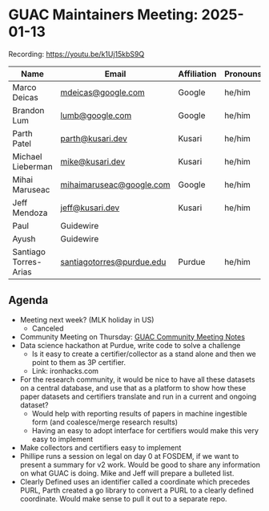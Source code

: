 # GUAC Maintainers Meeting: 2025-01-13

Recording: https://youtu.be/k1Uj15kbS9Q

| Name | Email | Affiliation | Pronouns
| ---- | ----- | ----------- | --------
| Marco Deicas | mdeicas@google.com | Google | he/him
| Brandon Lum | lumb@google.com | Google | he/him
| Parth Patel | parth@kusari.dev | Kusari | he/him
| Michael Lieberman | mike@kusari.dev | Kusari | he/him
| Mihai Maruseac | mihaimaruseac@google.com | Google | he/him
| Jeff Mendoza | jeff@kusari.dev | Kusari | he/him
| Paul | Guidewire
| Ayush | Guidewire
| Santiago Torres-Arias | santiagotorres@purdue.edu | Purdue | he/him

## Agenda

* Meeting next week? (MLK holiday in US)
    * Canceled
* Community Meeting on Thursday: [GUAC Community Meeting Notes](https://docs.google.com/document/d/1ImSlr_t3WNZ3zWqpmfqkw1mi6_nkv3enkQ7snWDomKA/edit?tab=t.0#heading=h.a89kkjlbgpca)
* Data science hackathon at Purdue, write code to solve a challenge
    * Is it easy to create a certifier/collector as a stand alone and then we point to them as 3P certifier.
    * Link: ironhacks.com 
* For the research community, it would be nice to have all these datasets on a central database, and use that as a platform to show how these paper datasets and certifiers translate and run in a current and ongoing dataset?
    * Would help with reporting results of papers in machine ingestible form (and coalesce/merge research results)
    * Having an easy to adopt interface for certifiers would make this very easy to implement
* Make collectors and certifiers easy to implement
* Phillipe runs a session on legal on day 0 at FOSDEM, if we want to present a summary for v2 work. Would be good to share any information on what GUAC is doing. Mike and Jeff will prepare a bulleted list.
* Clearly Defined uses an identifier called a coordinate which precedes PURL, Parth created a go library to convert a PURL to a clearly defined coordinate. Would make sense to pull it out to a separate repo. 
